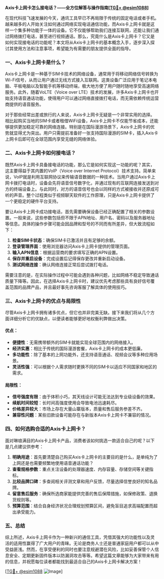 **Axis卡上网卡怎么接电话？——全方位解答与操作指南[[TG💪+ @esim1088](https://t.me/s/esim1088)]**

在现代科技飞速发展的今天，通讯工具早已不再局限于传统的固定电话或者手机。越来越多的人开始关注如何通过网络实现电话通信功能，而Axis卡上网卡就是这样一个集多种功能于一体的设备。它不仅能够帮助我们连接互联网，还能让我们通过网络拨打电话，甚至进行视频通话。那么，究竟什么是Axis卡上网卡？它又是如何实现接电话的功能呢？本文将从Axis卡上网卡的基本概念入手，逐步深入探讨其使用方法和注意事项，希望能为有需要的朋友提供全面的指导。

### 一、Axis卡上网卡是什么？

Axis卡上网卡是一种基于SIM卡技术的网络设备，通常用于将移动网络信号转换为Wi-Fi信号，从而让用户通过无线方式接入互联网。这类设备广泛应用于笔记本电脑、平板电脑以及智能手机等移动终端，极大地方便了用户随时随地享受高速网络服务。此外，随着VoLTE（Voice over LTE）技术的发展，许多Axis卡上网卡也开始支持语音通话功能，使得用户可以通过网络直接拨打电话，而无需依赖传统运营商提供的语音服务。

对于那些经常出差或旅行的人来说，Axis卡上网卡无疑是一个非常实用的选择。相比起购买当地的SIM卡或者租借WiFi设备，Axis卡上网卡不仅能节省成本，还能够提供更加稳定可靠的网络连接。特别是在国际漫游场景下，Axis卡上网卡的优势就显得尤为突出。用户只需提前准备好一张支持国际漫游的SIM卡，插入Axis卡上网卡后即可在全球范围内享受无缝的网络体验。

### 二、Axis卡上网卡如何接电话？

既然Axis卡上网卡具备接电话的功能，那么它是如何实现这一功能的呢？其实，这主要得益于其内置的VoIP（Voice over Internet Protocol）技术支持。简单来说，VoIP就是利用互联网协议来传输语音数据的一种技术。当用户通过Axis卡上网卡拨打电话时，设备会先将语音信号数字化，并通过现有的互联网连接发送到对方的终端设备上。与此同时，对方的语音信号也会以同样的方式被接收并还原成可听的声音。整个过程类似于视频聊天软件的工作原理，只是Axis卡上网卡提供了一个更稳定的硬件平台支持。

要让Axis卡上网卡成功接电话，首先需要确保设备已经正确配置了相关的参数设置。一般来说，这些参数包括但不限于APN地址、用户名、密码以及服务器地址等信息。具体的操作步骤可能会因品牌和型号的不同而有所差异，但大致流程如下：

1. **检查SIM卡状态**：确保SIM卡已激活并且有足够的余额。
2. **登录管理界面**：使用浏览器访问Axis卡上网卡提供的管理页面。
3. **输入APN信息**：根据运营商的要求填写正确的APN设置。
4. **保存并重启设备**：完成设置后记得保存更改并重新启动设备。
5. **测试网络连接**：确认网络连接正常后尝试拨打电话。

需要注意的是，在实际操作过程中可能会遇到各种问题，比如网络不稳定导致通话质量下降等。因此，在选择Axis卡上网卡时，建议优先考虑那些具有良好信号覆盖范围的品牌产品，并且最好事先咨询客服了解具体的使用技巧。

### 三、Axis卡上网卡的优点与局限性

尽管Axis卡上网卡拥有诸多优点，但它也并非完美无缺。接下来我们将从几个方面详细分析它的优缺点，以便读者能够更好地权衡利弊做出决策。

#### 优点：
- **便捷性**：无需携带额外的SIM卡就能实现全球范围内的网络接入。
- **经济实惠**：相比于传统的国际漫游套餐，Axis卡上网卡的成本更低廉。
- **多功能性**：除了基本的上网功能外，还支持语音通话、视频会议等多种应用场景。
- **灵活性强**：可以根据个人需求随时更换不同的SIM卡以适应不同国家和地区的需求。

#### 局限性：
- **信号强度有限**：由于体积小巧，其天线设计可能无法达到专业级设备的效果。
- **续航时间较短**：长时间高强度使用会导致电池迅速耗尽。
- **价格差异较大**：市场上存在大量山寨版本，质量和售后服务参差不齐。
- **兼容性问题**：某些旧款设备可能存在与新版本Axis卡上网卡不兼容的情况。

### 四、如何选购合适的Axis卡上网卡？

面对琳琅满目的Axis卡上网卡产品，消费者该如何挑选一款适合自己的呢？以下是几点建议供参考：

1. **明确用途**：首先要清楚自己购买Axis卡上网卡的主要目的是什么，是单纯为了上网还是也需要频繁地使用语音通话功能？
2. **查看规格参数**：重点关注设备的处理器速度、内存容量、存储空间等关键指标。
3. **比较品牌口碑**：多查阅相关评测文章和用户反馈，尽量选择信誉良好的知名品牌。
4. **留意售后服务**：确保所选商家能提供完善的售后保障措施，如保修政策、退换货规则等。
5. **预算范围**：结合自身经济状况合理规划预算区间，避免盲目追求高端配置而超出承受能力。

### 五、总结

综上所述，Axis卡上网卡作为一种新兴的通信工具，凭借其强大的功能性以及灵活的适用性赢得了广大用户的青睐。无论是商务人士还是普通家庭用户都可以从中受益匪浅。然而，在享受便利的同时也要注意规避潜在风险，比如妥善保管个人信息安全、定期更新固件版本以防漏洞攻击等等。希望这篇文章能够为大家带来有用的信息，并祝愿每位读者都能找到最适合自己的Axis卡上网卡解决方案！

[[TG💪+ @esim1088](https://t.me/s/esim1088) ![Image](https://i.postimg.cc/4NQfJmqS/Snipaste-2025-05-13-00-14-12.png)]